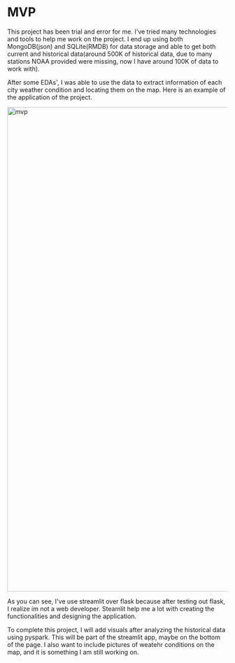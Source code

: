 # MVP
This project has been trial and error for me. I've tried many technologies and tools to help me work on the project. I end up using both MongoDB(json)
and SQLite(RMDB) for data storage and able to get both current and historical data(around 500K of historical data, due to many stations NOAA provided
were missing, now I have around 100K of data to work with).

After some EDAs', I was able to use the data to extract information of each city weather condition and locating them on the map. Here is an example of the
application of the project. 


<img width="1107" alt="mvp" src="https://user-images.githubusercontent.com/43353401/137033724-43ceb48c-5311-42a7-a52f-99b3d0ebeec5.png">

As you can see, I've use streamlit over flask because after testing out flask, I realize im not a web developer. Steamlit help me a lot with
creating the functionalities and designing the application.

To complete this project, I will add visuals after analyzing the historical data using pyspark. This will be part of the streamlit app, maybe on
the bottom of the page. I also want to include pictures of weatehr conditions on the map, and it is something I am still working on.
